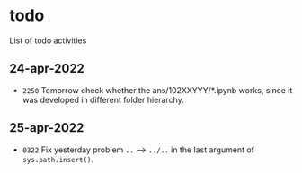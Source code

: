 # todo
List of todo activities


## 24-apr-2022
+ `2250` Tomorrow check whether the ans/102XXYYY/\*.ipynb works, since it was developed in different folder hierarchy.


## 25-apr-2022
+ `0322` Fix yesterday problem `..` --> `../..` in the last argument of `sys.path.insert()`.
